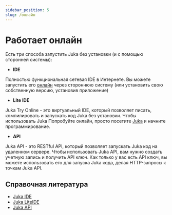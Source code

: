 ```yaml
---
sidebar_position: 5
slug: /онлайн
---
```


# Работает онлайн

Есть три способа запустить Juka без установки (и с помощью сторонней системы):

* **IDE**

Полностью функциональная сетевая IDE в Интернете. Вы можете запустить его [онлайн](https://ide.jukalang.com) через стороннюю систему (или установить свою собственную версию, установив приложение)
* **Lite IDE**

Juka Try Online - это виртуальный IDE, который позволяет писать, компилировать и запускать код Juka без установки. Чтобы использовать Juka Попробуйте онлайн, просто посетите [Juka](https://jukalang.com/tryonline) и начните программирование.

* **API**

Juka API - это RESTful API, который позволяет запускать Juka код на удаленном сервере. Чтобы использовать Juka API, вам нужно создать учетную запись и получить API ключ. Как только у вас есть API ключ, вы можете использовать его для запуска Juka кода, делая HTTP-запросы к точкам Juka API.


## Справочная литература

* [Juka IDE](https://ide.jukalang.com)
* [Juka LiteIDE](https://lite.jukalang.com)
* [Juka API](https://api.jukalang.com)
